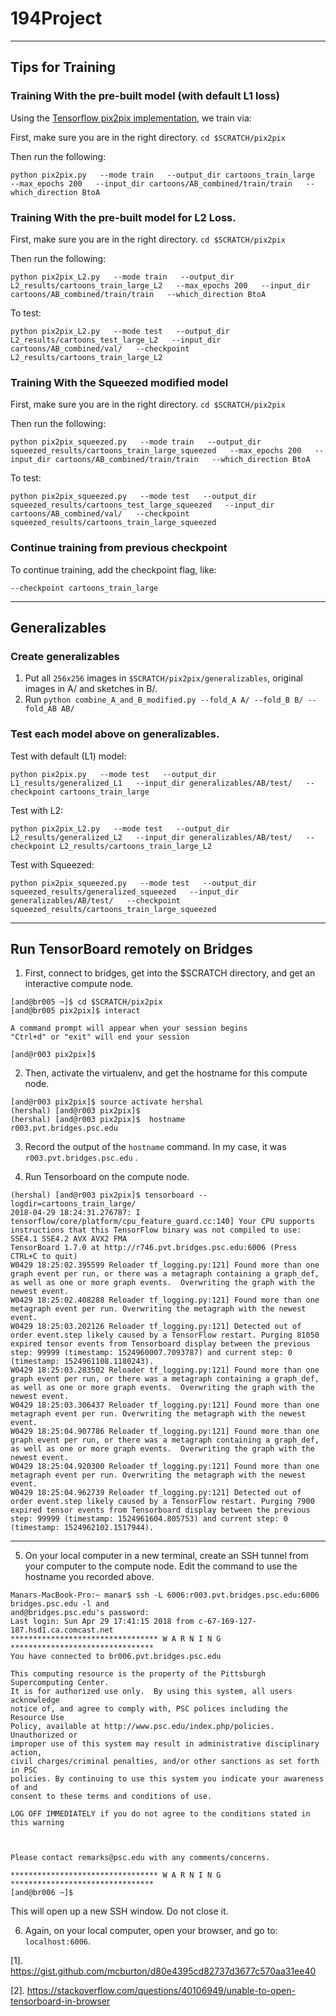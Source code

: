 # 194Project


-----
## Tips for Training


### Training With the pre-built model (with default L1 loss)

Using the [Tensorflow pix2pix implementation](https://github.com/affinelayer/pix2pix-tensorflow), we train via:

First, make sure you are in the right directory.
`cd $SCRATCH/pix2pix`

Then run the following:

```
python pix2pix.py   --mode train   --output_dir cartoons_train_large   --max_epochs 200   --input_dir cartoons/AB_combined/train/train   --which_direction BtoA
```

### Training With the pre-built model for L2 Loss.

First, make sure you are in the right directory.
`cd $SCRATCH/pix2pix`

Then run the following:

```
python pix2pix_L2.py   --mode train   --output_dir L2_results/cartoons_train_large_L2   --max_epochs 200   --input_dir cartoons/AB_combined/train/train   --which_direction BtoA
```

To test:

```
python pix2pix_L2.py   --mode test   --output_dir L2_results/cartoons_test_large_L2   --input_dir cartoons/AB_combined/val/   --checkpoint L2_results/cartoons_train_large_L2
```

### Training With the Squeezed modified model

First, make sure you are in the right directory.
`cd $SCRATCH/pix2pix`

Then run the following:

```
python pix2pix_squeezed.py   --mode train   --output_dir squeezed_results/cartoons_train_large_squeezed   --max_epochs 200   --input_dir cartoons/AB_combined/train/train   --which_direction BtoA
```

To test:

```
python pix2pix_squeezed.py   --mode test   --output_dir squeezed_results/cartoons_test_large_squeezed   --input_dir cartoons/AB_combined/val/   --checkpoint squeezed_results/cartoons_train_large_squeezed
```

### Continue training from previous checkpoint

To continue training, add the checkpoint flag, like:
```
--checkpoint cartoons_train_large
```

-----
## Generalizables


### Create generalizables

1. Put all `256x256` images in `$SCRATCH/pix2pix/generalizables`, original images in A/ and sketches in B/.
2. Run `python combine_A_and_B_modified.py --fold_A A/ --fold_B B/ --fold_AB AB/`


### Test each model above on generalizables.

Test with default (L1) model:
```
python pix2pix.py   --mode test   --output_dir L1_results/generalized_L1   --input_dir generalizables/AB/test/   --checkpoint cartoons_train_large
```

Test with L2:
```
python pix2pix_L2.py   --mode test   --output_dir L2_results/generalized_L2   --input_dir generalizables/AB/test/   --checkpoint L2_results/cartoons_train_large_L2
```

Test with Squeezed:
```
python pix2pix_squeezed.py   --mode test   --output_dir squeezed_results/generalized_squeezed   --input_dir generalizables/AB/test/   --checkpoint squeezed_results/cartoons_train_large_squeezed
```


-----


## Run TensorBoard remotely on Bridges


1. First, connect to bridges, get into the $SCRATCH directory, and get an interactive compute node.
```
[and@br005 ~]$ cd $SCRATCH/pix2pix
[and@br005 pix2pix]$ interact

A command prompt will appear when your session begins
"Ctrl+d" or "exit" will end your session

[and@r003 pix2pix]$ 
```


2. Then, activate the virtualenv, and get the hostname for this compute node.
```
[and@r003 pix2pix]$ source activate hershal
(hershal) [and@r003 pix2pix]$ 
(hershal) [and@r003 pix2pix]$  hostname
r003.pvt.bridges.psc.edu
```

3. Record the output of the `hostname` command. In my case, it was `r003.pvt.bridges.psc.edu` .


4. Run Tensorboard on the compute node.

```
(hershal) [and@r003 pix2pix]$ tensorboard --logdir=cartoons_train_large/
2018-04-29 18:24:31.276787: I tensorflow/core/platform/cpu_feature_guard.cc:140] Your CPU supports instructions that this TensorFlow binary was not compiled to use: SSE4.1 SSE4.2 AVX AVX2 FMA
TensorBoard 1.7.0 at http://r746.pvt.bridges.psc.edu:6006 (Press CTRL+C to quit)
W0429 18:25:02.395599 Reloader tf_logging.py:121] Found more than one graph event per run, or there was a metagraph containing a graph_def, as well as one or more graph events.  Overwriting the graph with the newest event.
W0429 18:25:02.408288 Reloader tf_logging.py:121] Found more than one metagraph event per run. Overwriting the metagraph with the newest event.
W0429 18:25:03.202126 Reloader tf_logging.py:121] Detected out of order event.step likely caused by a TensorFlow restart. Purging 81050 expired tensor events from Tensorboard display between the previous step: 99999 (timestamp: 1524960007.7093787) and current step: 0 (timestamp: 1524961108.1180243).
W0429 18:25:03.283502 Reloader tf_logging.py:121] Found more than one graph event per run, or there was a metagraph containing a graph_def, as well as one or more graph events.  Overwriting the graph with the newest event.
W0429 18:25:03.306437 Reloader tf_logging.py:121] Found more than one metagraph event per run. Overwriting the metagraph with the newest event.
W0429 18:25:04.907786 Reloader tf_logging.py:121] Found more than one graph event per run, or there was a metagraph containing a graph_def, as well as one or more graph events.  Overwriting the graph with the newest event.
W0429 18:25:04.920300 Reloader tf_logging.py:121] Found more than one metagraph event per run. Overwriting the metagraph with the newest event.
W0429 18:25:04.962739 Reloader tf_logging.py:121] Detected out of order event.step likely caused by a TensorFlow restart. Purging 7900 expired tensor events from Tensorboard display between the previous step: 99999 (timestamp: 1524961604.805753) and current step: 0 (timestamp: 1524962102.1517944).
```

----

5. On your local computer in a new terminal, create an SSH tunnel from your computer to the compute node. Edit the command to use the hostname you recorded above.

```
Manars-MacBook-Pro:~ manar$ ssh -L 6006:r003.pvt.bridges.psc.edu:6006 bridges.psc.edu -l and
and@bridges.psc.edu's password: 
Last login: Sun Apr 29 17:41:15 2018 from c-67-169-127-187.hsd1.ca.comcast.net
********************************* W A R N I N G ********************************
You have connected to br006.pvt.bridges.psc.edu 

This computing resource is the property of the Pittsburgh Supercomputing Center. 
It is for authorized use only.  By using this system, all users acknowledge 
notice of, and agree to comply with, PSC polices including the Resource Use 
Policy, available at http://www.psc.edu/index.php/policies. Unauthorized or 
improper use of this system may result in administrative disciplinary action, 
civil charges/criminal penalties, and/or other sanctions as set forth in PSC 
policies. By continuing to use this system you indicate your awareness of and 
consent to these terms and conditions of use.

LOG OFF IMMEDIATELY if you do not agree to the conditions stated in this warning

 

Please contact remarks@psc.edu with any comments/concerns.

********************************* W A R N I N G ********************************
[and@br006 ~]$ 

```

This will open up a new SSH window. Do not close it.


6. Again, on your local computer, open your browser, and go to: `localhost:6006`.



[1]. https://gist.github.com/mcburton/d80e4395cd82737d3677c570aa31ee40

[2]. https://stackoverflow.com/questions/40106949/unable-to-open-tensorboard-in-browser
